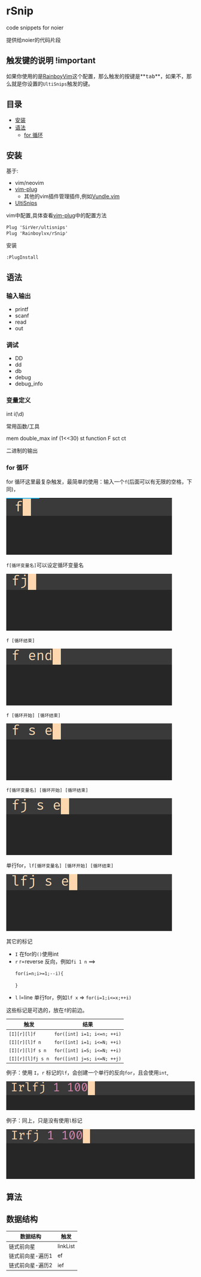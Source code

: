 # rSnip

code snippets for noier

提供给noier的代码片段

## 触发键的说明 !important

如果你使用的是[RainboyVim](https://github.com/Rainboylvx/RainboyVim)这个配置，那么触发的按键是**<kbd>tab</kbd>**，如果不，那么就是你设置的`UltiSnips`触发的键。

## 目录

 - [安装](#安装)
 - [语法](#语法)
   - [for 循环](#for-循环)

## 安装

基于:

- vim/neovim
- [vim-plug](https://github.com/junegunn/vim-plug)
  - 其他的vim插件管理插件,例如[Vundle.vim](https://github.com/VundleVim/Vundle.vim)
- [UltiSnips](https://github.com/SirVer/ultisnips)

vim中配置,具体查看[vim-plug](https://github.com/junegunn/vim-plug#example)中的配置方法

```
Plug 'SirVer/ultisnips'
Plug 'Rainboylvx/rSnip'
```

安装
```
:PlugInstall
```

## 语法


### 输入输出

 - printf
 - scanf
 - read
 - out

### 调试

 - DD
 - dd
 - db
 - debug
 - debug_info

### 变量定义

int
i(\d)

常用函数/工具

mem
double_max
inf (1<<30)
st
function F
sct
ct


二进制的输出

### for 循环

for 循环这里最复杂触发，最简单的使用：输入一个`f`(后面可以有无限的空格，下同)，

![](./images/for-f.gif)

`f[循环变量名]`可以设定循环变量名

![](./images/for-fi.gif)

`f [循环结束]`

![](./images/for-end.gif)

`f [循环开始] [循环结束]`

![](./images/for-s-n.gif)

`f[循环变量名] [循环开始] [循环结束]`

![](./images/for-fv-s-n.gif)

单行for，`lf[循环变量名] [循环开始] [循环结束]`

![](./images/lfj-s-n.gif)

其它的标记

 - `I` 在for的`()`使用int
 - `r` r=reverse 反向，例如`fi 1 n` ==>
     ```
     for(i=n;i>=1;--i){

     }
     ```
 - `l` l=line 单行for，例如`lf x` => `for(i=1;i<=x;++i)`

这些标记是可选的，放在`f`的前边。

| 触发              | 结果                        |
|-------------------|-----------------------------|
| `[I][r][l]f`      | `for([int] i=1; i<=n; ++i)` |
| `[I][r][l]f n`    | `for([int] i=1; i<=N; ++i)` |
| `[I][r][l]f s n`  | `for([int] i=S; i<=N; ++i)` |
| `[I][r][l]fj s n` | `for([int] j=s; i<=N; ++j)` |


例子：使用 `I`，`r` 标记的`lf`，会创建一个单行的反向`for`，且会使用`int`,

![](./images/for-Irlf-1-100.gif)

例子：同上，只是没有使用`l`标记

![](./images/Irfj-1-100.gif)


## 算法

## 数据结构

| 数据结构         | 触发     |
|------------------|----------|
| 链式前向星       | linkList |
| 链式前向星-遍历1 | ef       |
| 链式前向星-遍历2 | ief      |


